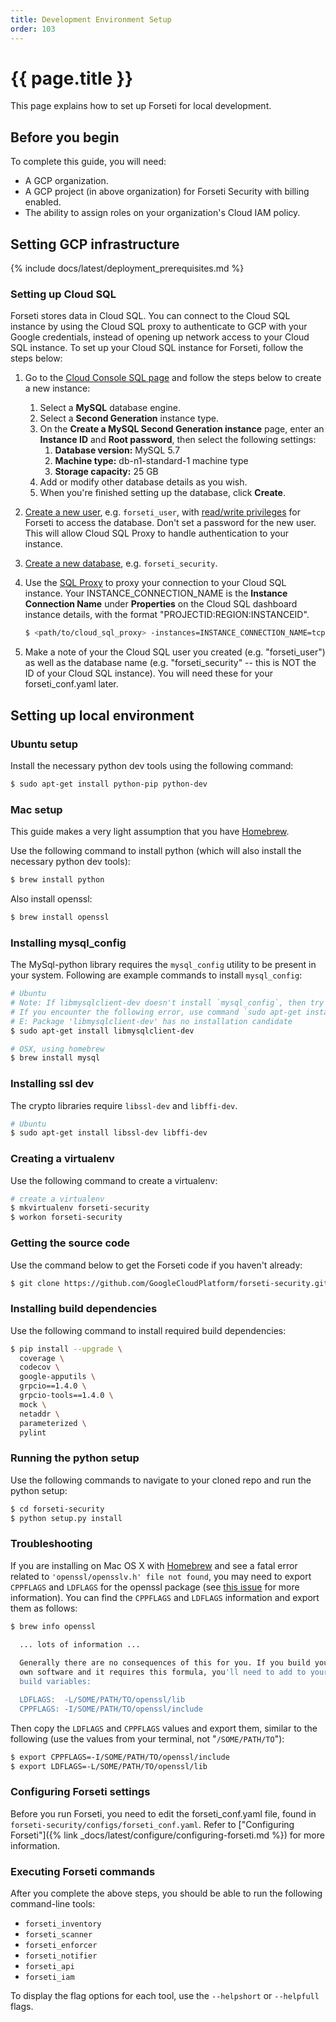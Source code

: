 ```yaml
---
title: Development Environment Setup
order: 103
---
```

#  {{ page.title }}

This page explains how to set up Forseti for local development.

## Before you begin

To complete this guide, you will need:

- A GCP organization.
- A GCP project (in above organization) for Forseti Security with billing enabled.
- The ability to assign roles on your organization's Cloud IAM policy.

## Setting GCP infrastructure

{% include docs/latest/deployment_prerequisites.md %}

### Setting up Cloud SQL

Forseti stores data in Cloud SQL. You can connect to the Cloud SQL instance by
using the Cloud SQL proxy to authenticate to GCP with your Google credentials, 
instead of opening up network access to your Cloud SQL instance.
To set up your Cloud SQL instance for Forseti, follow the steps below:

1.  Go to the [Cloud Console SQL page](https://console.cloud.google.com/sql) and
    follow the steps below to create a new instance:
    1.  Select a **MySQL** database engine.
    1.  Select a **Second Generation** instance type.
    1.  On the **Create a MySQL Second Generation instance** page, enter an
        **Instance ID** and **Root password**, then select the following
        settings:
        1.  **Database version:** MySQL 5.7
        1.  **Machine type:** db-n1-standard-1 machine type
        1.  **Storage capacity:** 25 GB
    1.  Add or modify other database details as you wish.
    1.  When you're finished setting up the database, click **Create**.
1.  [Create a new user](https://cloud.google.com/sql/docs/mysql/create-manage-users#creating),
    e.g. `forseti_user`,
    with [read/write privileges](https://cloud.google.com/sql/docs/mysql/users?hl=en_US#privileges)
    for Forseti to access the database. Don't set a password for the new user.
    This will allow Cloud SQL Proxy to handle authentication to your instance.
1.  [Create a new database](https://cloud.google.com/sql/docs/mysql/create-manage-databases#creating_a_database),
    e.g. `forseti_security`.
1.  Use the [SQL Proxy](https://cloud.google.com/sql/docs/mysql-connect-proxy#connecting_mysql_client)
    to proxy your connection to your Cloud SQL instance. Your
    INSTANCE_CONNECTION_NAME is the **Instance Connection Name** under
    **Properties** on the Cloud SQL dashboard instance details, with the format "PROJECTID:REGION:INSTANCEID".
    
      ```bash
      $ <path/to/cloud_sql_proxy> -instances=INSTANCE_CONNECTION_NAME=tcp:3306
      ```
      
1. Make a note of your the Cloud SQL user you created (e.g. "forseti_user") as well as 
   the database name (e.g. "forseti_security" -- this is NOT the ID of your Cloud SQL instance). 
   You will need these for your forseti_conf.yaml later.

## Setting up local environment

### Ubuntu setup

Install the necessary python dev tools using the following command:

```bash
$ sudo apt-get install python-pip python-dev
```

### Mac setup

This guide makes a very light assumption that you have [Homebrew](https://brew.sh).

Use the following command to install python (which will also install the necessary python dev tools):

```bash
$ brew install python
```

Also install openssl:

```bash
$ brew install openssl
```

### Installing mysql_config

The MySql-python library requires the `mysql_config` utility to be present in your system.
Following are example commands to install `mysql_config`:

  ```bash
  # Ubuntu
  # Note: If libmysqlclient-dev doesn't install `mysql_config`, then try also installing `mysql_server`.
  # If you encounter the following error, use command `sudo apt-get install default-libmysqlclient-dev` instead.
  # E: Package 'libmysqlclient-dev' has no installation candidate
  $ sudo apt-get install libmysqlclient-dev

  # OSX, using homebrew
  $ brew install mysql
  ```
  
### Installing ssl dev

The crypto libraries require `libssl-dev` and `libffi-dev`.

  ```bash
  # Ubuntu
  $ sudo apt-get install libssl-dev libffi-dev
  ```

### Creating a virtualenv

Use the following command to create a virtualenv:

  ```bash
  # create a virtualenv
  $ mkvirtualenv forseti-security
  $ workon forseti-security
  ```

### Getting the source code

Use the command below to get the Forseti code if you haven't already:

  ```bash
  $ git clone https://github.com/GoogleCloudPlatform/forseti-security.git
  ```

### Installing build dependencies

Use the following command to install required build dependencies:

  ```bash
  $ pip install --upgrade \
    coverage \
    codecov \
    google-apputils \
    grpcio==1.4.0 \
    grpcio-tools==1.4.0 \
    mock \
    netaddr \
    parameterized \
    pylint
  ```

### Running the python setup

Use the following commands to navigate to your cloned repo and run the python setup:

  ```bash
  $ cd forseti-security
  $ python setup.py install
  ```

### Troubleshooting

If you are installing on Mac OS X with [Homebrew](https://brew.sh/) and see 
a fatal error related to `'openssl/opensslv.h' file not found`, you may need to 
export `CPPFLAGS` and `LDFLAGS` for the openssl package
(see [this issue](https://github.com/pyca/cryptography/issues/3489) for more information).
You can find the `CPPFLAGS` and `LDFLAGS` information and export them as follows:

  ```bash
  $ brew info openssl
  
    ... lots of information ...
    
    Generally there are no consequences of this for you. If you build your
    own software and it requires this formula, you'll need to add to your
    build variables:

    LDFLAGS:  -L/SOME/PATH/TO/openssl/lib
    CPPFLAGS: -I/SOME/PATH/TO/openssl/include
  ```

Then copy the `LDFLAGS` and `CPPFLAGS` values and export them, similar to the 
following (use the values from your terminal, not "`/SOME/PATH/TO`"):

  ```bash
  $ export CPPFLAGS=-I/SOME/PATH/TO/openssl/include
  $ export LDFLAGS=-L/SOME/PATH/TO/openssl/lib
  ```

### Configuring Forseti settings

Before you run Forseti, you need to edit the forseti_conf.yaml file, found in
`forseti-security/configs/forseti_conf.yaml`. Refer to 
["Configuring Forseti"]({% link _docs/latest/configure/configuring-forseti.md %}) 
for more information.

### Executing Forseti commands

After you complete the above steps, you should be able to run the following
command-line tools:

-   `forseti_inventory`
-   `forseti_scanner`
-   `forseti_enforcer`
-   `forseti_notifier`
-   `forseti_api`
-   `forseti_iam`

To display the flag options for each tool, use the `--helpshort` or `--helpfull`
flags.
